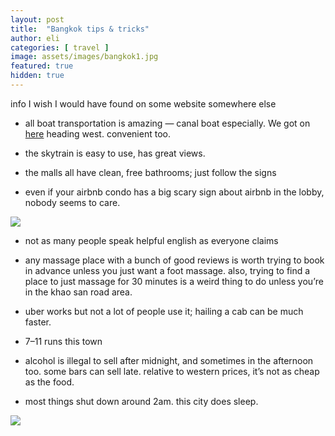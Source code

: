 ```yaml
---
layout: post
title:  "Bangkok tips & tricks"
author: eli
categories: [ travel ]
image: assets/images/bangkok1.jpg
featured: true
hidden: true
---
```


info I wish I would have found on some website somewhere else

* all boat transportation is amazing — canal boat especially. We got on [here](https://goo.gl/maps/czxQ2D8d4xq) heading west. convenient too.

* the skytrain is easy to use, has great views.

* the malls all have clean, free bathrooms; just follow the signs

* even if your airbnb condo has a big scary sign about airbnb in the lobby, nobody seems to care.

![]({{site.baseurl}}/assets/images/bangkok2.jpg)

* not as many people speak helpful english as everyone claims

* any massage place with a bunch of good reviews is worth trying to book in advance unless you just want a foot massage. also, trying to find a place to just massage for 30 minutes is a weird thing to do unless you’re in the khao san road area.

* uber works but not a lot of people use it; hailing a cab can be much faster.

* 7–11 runs this town

* alcohol is illegal to sell after midnight, and sometimes in the afternoon too. some bars can sell late. relative to western prices, it’s not as cheap as the food.

* most things shut down around 2am. this city does sleep.

![]({{site.baseurl}}/assets/images/bangkok1.jpg)
